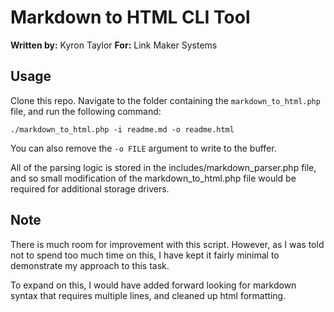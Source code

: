 # Markdown to HTML CLI Tool

**Written by:** Kyron Taylor
**For:** Link Maker Systems

## Usage

Clone this repo. Navigate to the folder containing the `markdown_to_html.php` file, and run the following command:

```
./markdown_to_html.php -i readme.md -o readme.html
```

You can also remove the `-o FILE` argument to write to the buffer.

All of the parsing logic is stored in the includes/markdown_parser.php file, and so small modification of the markdown_to_html.php file would be required for additional storage drivers.

## Note

There is much room for improvement with this script. However, as I was told not to spend too much time on this, I have kept it fairly minimal to demonstrate my approach to this task.

To expand on this, I would have added forward looking for markdown syntax that requires multiple lines, and cleaned up html formatting.

